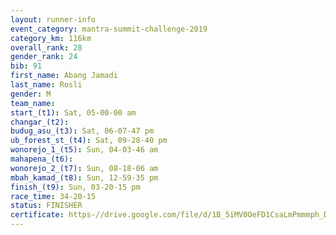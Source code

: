 ```yaml
---
layout: runner-info 
event_category: mantra-summit-challenge-2019 
category_km: 116km 
overall_rank: 28
gender_rank: 24
bib: 91
first_name: Abang Jamadi
last_name: Rosli
gender: M
team_name: 
start_(t1): Sat, 05-00-00 am
changar_(t2): 
budug_asu_(t3): Sat, 06-07-47 pm
ub_forest_st_(t4): Sat, 09-28-40 pm
wonorejo_1_(t5): Sun, 04-03-46 am
mahapena_(t6): 
wonorejo_2_(t7): Sun, 08-18-06 am
mbah_kamad_(t8): Sun, 12-59-35 pm
finish_(t9): Sun, 03-20-15 pm
race_time: 34-20-15
status: FINISHER
certificate: https-//drive.google.com/file/d/1B_5iMV0OeFD1CsaLmPmmmph_DtYWm3Ys/view?usp=sharing
---
```

